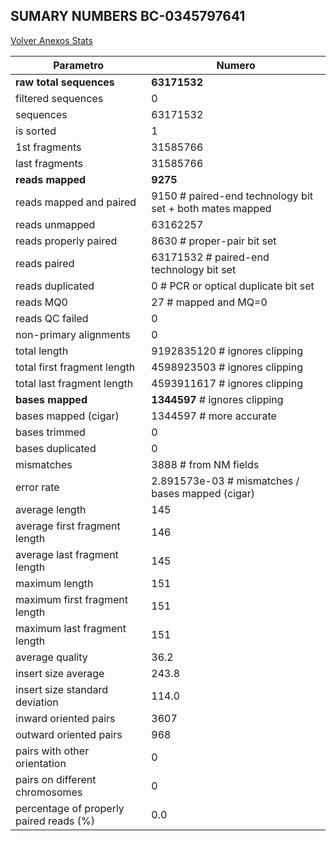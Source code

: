 ## SUMARY NUMBERS BC-0345797641 ##

[Volver Anexos Stats](../stats.html)

Parametro | Numero
----------|-------
**raw total sequences** |	**63171532**
filtered sequences |	0
sequences |	63171532
is sorted |	1
1st fragments |	31585766
last fragments |	31585766
**reads mapped** |	**9275**
reads mapped and paired |	9150	# paired-end technology bit set + both mates mapped
reads unmapped |	63162257
reads properly paired |	8630	# proper-pair bit set
reads paired |	63171532	# paired-end technology bit set
reads duplicated |	0	# PCR or optical duplicate bit set
reads MQ0 |	27	# mapped and MQ=0
reads QC failed |	0
non-primary alignments |	0
total length |	9192835120	# ignores clipping
total first fragment length |	4598923503	# ignores clipping
total last fragment length |	4593911617	# ignores clipping
**bases mapped** |	**1344597**	# ignores clipping
bases mapped (cigar) |	1344597	# more accurate
bases trimmed |	0
bases duplicated |	0
mismatches |	3888	# from NM fields
error rate |	2.891573e-03	# mismatches / bases mapped (cigar)
average length |	145
average first fragment length |	146
average last fragment length |	145
maximum length |	151
maximum first fragment length |	151
maximum last fragment length |	151
average quality |	36.2
insert size average |	243.8
insert size standard deviation |	114.0
inward oriented pairs |	3607
outward oriented pairs |	968
pairs with other orientation |	0
pairs on different chromosomes |	0
percentage of properly paired reads (%) |	0.0